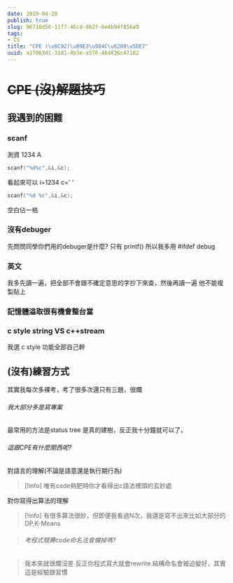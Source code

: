 ```yaml
---
date: 2019-04-28
publish: true
slug: 96718d56-11f7-46cd-9b2f-6e4b94f856a9
tags:
- CS
title: "CPE (\u6C92)\u89E3\u984C\u6280\u5DE7"
uuid: a17063d1-31d1-4b3e-a576-464836c47182
---
```

# ~~CPE (沒)解題技巧~~

## 我遇到的困難

### scanf

測資 1234 A

```c
scanf("%d%c",&i,&c);
```

看起來可以     i=1234 c=' '

```c
scanf("%d %c",&i,&c);
```

空白佔一格

### 沒有debuger

先問問同學你們用的debuger是什麼?
只有 printf()
所以我多用 #ifdef debug

### 英文

我多先讀一遍，把全部不會跟不確定意思的字抄下來查，然後再讀一遍
他不能複製貼上

### 記憶體溢取很有機會整台當

### c style string VS c++stream

我選 c style 功能全部自己幹

## (沒有)練習方式

其實我每次多裸考，考了很多次還只有三題，很爛

###### 我大部分多是寫專案

最常用的方法是status tree
是真的建樹，反正我十分鐘就可以了。

###### 這跟CPE有什麼關西呢?

對語言的理解(不論是語意還是執行期行為)

> [!info] 唯有code夠肥時你才看得出c語法裡頭的玄妙處



對你寫得出算法的理解

> [!info] 有很多算法很妙，但即便我看過N次，我還是寫不出來比如大部分的DP,K-Means

> ###### 考程式競賽code命名法會爛掉嗎?

> 我本來就很爛沒差
> 反正你程式寫大就會rewrite
> 結構命名會被迫變好，其實這是經驗跟習慣
